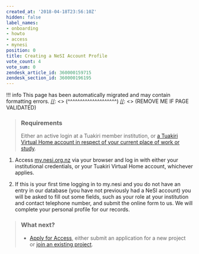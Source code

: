 ```yaml
---
created_at: '2018-04-18T23:56:10Z'
hidden: false
label_names:
- onboarding
- howto
- access
- mynesi
position: 0
title: Creating a NeSI Account Profile
vote_count: 4
vote_sum: 0
zendesk_article_id: 360000159715
zendesk_section_id: 360000196195
---
```



[//]: <> (REMOVE ME IF PAGE VALIDATED)
[//]: <> (vvvvvvvvvvvvvvvvvvvv)
!!! info
    This page has been automatically migrated and may contain formatting errors.
[//]: <> (^^^^^^^^^^^^^^^^^^^^)
[//]: <> (REMOVE ME IF PAGE VALIDATED)
> ### Requirements
>
> Either an active login at a Tuakiri member institution, or [a Tuakiri
> Virtual Home account in respect of your current place of work or
> study](https://support.nesi.org.nz/hc/en-gb/articles/360000216035).

1.  Access [my.nesi.org.nz](https://my.nesi.org.nz) via your browser and
    log in with either your institutional credentials, or your Tuakiri
    Virtual Home account, whichever applies.

2.  If this is your first time logging in to my.nesi and you do not have
    an entry in our database (you have not previously had a NeSI
    account) you will be asked to fill out some fields, such as your
    role at your institution and contact telephone number, and submit
    the online form to us. We will complete your personal profile for
    our records.

> ### What next?
>
> -   [Apply for
>     Access](https://support.nesi.org.nz/hc/en-gb/articles/360000174976),
>     either submit an application for a new project or [join an
>     existing
>     project](https://support.nesi.org.nz/hc/en-gb/articles/360000693896).
